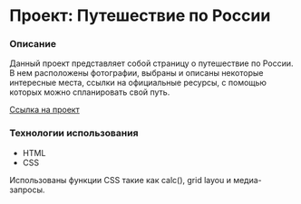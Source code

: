 # Проект: Путешествие по России

### Описание
Данный проект представляет собой страницу о путешествие по России. В нем расположены фотографии, выбраны и описаны некоторые интересные места, ссылки на официальные ресурсы, с помощью которых можно спланировать свой путь.

[Ссылка на проект](https://dmitriy90b.github.io/russian-travel/)

### Технологии использования
* HTML
* CSS

Использованы функции CSS такие как calc(), grid layou  и медиа-запросы.



